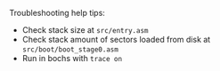 Troubleshooting help tips:

* Check stack size at `src/entry.asm`
* Check stack amount of sectors loaded from disk at `src/boot/boot_stage0.asm`
* Run in bochs with `trace on`
